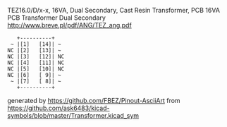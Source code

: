 TEZ16.0/D/x-x, 16VA, Dual Secondary, Cast Resin Transformer, PCB
16VA PCB Transformer Dual Secondary
http://www.breve.pl/pdf/ANG/TEZ_ang.pdf


	   +----------+
	 ~ |[1]   [14]| ~
	NC |[2]   [13]| ~
	NC |[3]   [12]| NC
	NC |[4]   [11]| NC
	NC |[5]   [10]| NC
	NC |[6]   [ 9]| ~
	 ~ |[7]   [ 8]| ~
	   +----------+


generated by https://github.com/FBEZ/Pinout-AsciiArt from https://github.com/ask6483/kicad-symbols/blob/master/Transformer.kicad_sym